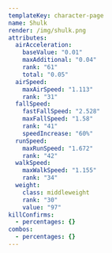 ```yaml
---
templateKey: character-page
name: Shulk
render: /img/shulk.png
attributes:
  airAcceleration:
    baseValue: "0.01"
    maxAdditional: "0.04"
    rank: "61"
    total: "0.05"
  airSpeed:
    maxAirSpeed: "1.113"
    rank: "31"
  fallSpeed:
    fastFallSpeed: "2.528"
    maxFallSpeed: "1.58"
    rank: "41"
    speedIncrease: "60%"
  runSpeed:
    maxRunSpeed: "1.672"
    rank: "42"
  walkSpeed:
    maxWalkSpeed: "1.155"
    rank: "34"
  weight:
    class: middleweight
    rank: "30"
    value: "97"
killConfirms:
  - percentages: {}
combos:
  - percentages: {}
---
```

